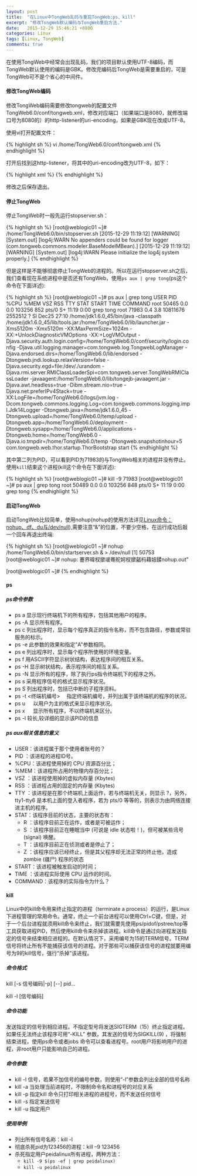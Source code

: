 ```yaml
---
layout: post
title:  "在Linux中TongWeb乱码与重启TongWeb:ps、kill"
excerpt: "修改TongWeb默认编码与TongWeb重启方法."
date:   2015-12-29 15:46:21 +0800
categories: Linux
tags: [Linux, TongWeb]
comments: true
---
```


在使用TongWeb中经常会出现乱码，我们的项目默认使用UTF-8编码，而TongWeb默认使用的编码是GBK。修改完编码后TongWeb是需要重启的，可是TongWeb可不是个省心的中间件。

#### 修改TongWeb编码

修改TongWeb编码需要修改tongweb的配置文件TongWeb6.0/conf/tongweb.xml，修改对应端口（如果端口是8080，就修改端口号为8080的）的http-listener的uri-encoding，如果是GBK现在改成UTF-8。

使用vi打开配置文件：

{% highlight sh %}
vi /home/TongWeb6.0/conf/tongweb.xml
{% endhighlight %}

打开后找到这http-listener，将其中的uri-encoding改为UTF-8，如下：

{% highlight xml %}
<http-listener name="tong-http-listener" port="8080" uri-encoding="UTF-8" parse-body-methods="POST,DELETE,PUT" default-virtual-host="server" create-time="2015-12-24 15:18:50">
    <ssl/>
    <protocol/>
    <http-options/>
    <advance/>
</http-listener>
{% endhighlight %}

修改之后保存退出。

#### 停止TongWeb

停止TongWeb时一般先运行stopserver.sh：

{% highlight sh %}
[root@weblogic01 ~]# /home/TongWeb6.0/bin/stopserver.sh
[2015-12-29 11:19:12] [WARNING] [System.out] [log4j:WARN No appenders could be found for logger (com.tongweb.commons.modeler.BaseModelMBean).]
[2015-12-29 11:19:12] [WARNING] [System.out] [log4j:WARN Please initialize the log4j system properly.]
{% endhighlight %}

但是这样是不能够彻底停止TongWeb的进程的。所以在运行stopserver.sh之后，我们查看现在系统进程中是否还有TongWeb，使用`ps aux | grep tong`(ps这个命令在下面详述):

{% highlight sh %}
[root@weblogic01 ~]# ps aux | grep tong
USER        PID %CPU %MEM    VSZ   RSS TTY      STAT START   TIME COMMAND
root      50465  0.0  0.0 103256   852 pts/0    S+   11:19   0:00 grep tong
root      71983  0.4  3.8 10811676 2552512 ?    Sl   Dec25  27:10 /home/jdk1.6.0_45/bin/java -classpath /home/jdk1.6.0_45/lib/tools.jar:/home/TongWeb6.0/lib/launcher.jar -Xms5120m -Xmx5120m -XX:MaxPermSize=1024m -XX:+UnlockDiagnosticVMOptions -XX:+LogVMOutput -Djava.security.auth.login.config=/home/TongWeb6.0/conf/security/login.config -Djava.util.logging.manager=com.tongweb.log.TongwebLogManager -Djava.endorsed.dirs=/home/TongWeb6.0/lib/endorsed -Dtongweb.jndi.lookup.relaxVersion=false -Djava.security.egd=file:/dev/./urandom -Djava.rmi.server.RMIClassLoaderSpi=com.tongweb.server.TongWebRMIClassLoader -javaagent:/home/TongWeb6.0/lib/tongejb-javaagent.jar -Djava.awt.headless=true -Dibm.stream.nio=true -Djava.net.preferIPv4Stack=true -XX:LogFile=/home/TongWeb6.0/logs/jvm.log -Dcom.tongweb.commons.logging.Log=com.tongweb.commons.logging.impl.Jdk14Logger -Dtongweb.java=/home/jdk1.6.0_45 -Dtongweb.upload=/home/TongWeb6.0/temp/upload -Dtongweb.app=/home/TongWeb6.0/deployment -Dtongweb.sysapp=/home/TongWeb6.0/applications -Dtongweb.home=/home/TongWeb6.0 -Djava.io.tmpdir=/home/TongWeb6.0/temp -Dtongweb.snapshotinhour=5 com.tongweb.web.thor.startup.ThorBootstrap start
{% endhighlight %}

其中第二列为PID，可以看到PID为71983的与TongWeb相关的进程并没有停止。使用`kill`结束这个进程(kill这个命令在下面详述):

{% highlight sh %}
[root@weblogic01 ~]# kill -9 71983
[root@weblogic01 ~]# ps aux | grep tong
root      50489  0.0  0.0 103256   848 pts/0    S+   11:19   0:00 grep tong
{% endhighlight %}

#### 启动TongWeb

启动TongWeb比较简单，使用nohup(nohup的使用方法详见[Linux命令：nohup、df、du与/dev/null](http://jiangpz.github.io/articles/2015-11/Linux-nohup-df-du-dev-null)),需要注意“&”的位置，不要少空格，在运行成功后敲一个回车再退出终端:

{% highlight sh %}
[root@weblogic01 ~]# nohup /home/TongWeb6.0/bin/startserver.sh & > /dev/null
[1] 50753
[root@weblogic01 ~]# nohup: 蹇界暐杈撳叆骞舵妸杈撳嚭杩藉姞鍒nohup.out"

[root@weblogic01 ~]#
{% endhighlight %}

#### ps

##### ps命令参数
 - ps a    显示现行终端机下的所有程序，包括其他用户的程序。
 - ps -A   显示所有程序。
 - ps c    列出程序时，显示每个程序真正的指令名称，而不包含路径，参数或常驻服务的标示。
 - ps -e   此参数的效果和指定"A"参数相同。
 - ps e    列出程序时，显示每个程序所使用的环境变量。
 - ps f    用ASCII字符显示树状结构，表达程序间的相互关系。
 - ps -H    显示树状结构，表示程序间的相互关系。
 - ps -N   显示所有的程序，除了执行ps指令终端机下的程序之外。
 - ps s     采用程序信号的格式显示程序状况。
 - ps S     列出程序时，包括已中断的子程序资料。
 - ps -t <终端机编号> 　指定终端机编号，并列出属于该终端机的程序的状况。
 - ps u 　 以用户为主的格式来显示程序状况。
 - ps x 　 显示所有程序，不以终端机来区分。
 - ps -l   较长,较详细的显示该PID的信息

##### ps aux相关信息的意义

 - USER：该进程属于那个使用者账号的？
 - PID ：该进程的进程ID号。
 - %CPU：该进程使用掉的 CPU 资源百分比；
 - %MEM：该进程所占用的物理内存百分比；
 - VSZ ：该进程使用掉的虚拟内存量 (Kbytes)
 - RSS ：该进程占用的固定的内存量 (Kbytes)
 - TTY ：该进程是在那个终端机上面运作，若与终端机无关，则显示 ?，另外， tty1-tty6 是本机上面的登入者程序，若为 pts/0 等等的，则表示为由网络连接进主机的程序。
 - STAT：该程序目前的状态，主要的状态有：
     - R ：该程序目前正在运作，或者是可被运作；
     - S ：该程序目前正在睡眠当中 (可说是 idle 状态啦！)，但可被某些讯号(signal) 唤醒。
     - T ：该程序目前正在侦测或者是停止了；
     - Z ：该程序应该已经终止，但是其父程序却无法正常的终止他，造成 zombie (疆尸) 程序的状态
 - START：该进程被触发启动的时间；
 - TIME ：该进程实际使用 CPU 运作的时间。
 - COMMAND：该程序的实际指令为什么？

#### kill

Linux中的kill命令用来终止指定的进程（terminate a process）的运行，是Linux下进程管理的常用命令。通常，终止一个前台进程可以使用Ctrl+C键，但是，对于一个后台进程就须用kill命令来终止，我们就需要先使用ps/pidof/pstree/top等工具获取进程PID，然后使用kill命令来杀掉该进程。kill命令是通过向进程发送指定的信号来结束相应进程的。在默认情况下，采用编号为15的TERM信号。TERM信号将终止所有不能捕获该信号的进程。对于那些可以捕获该信号的进程就要用编号为9的kill信号，强行“杀掉”该进程。

##### 命令格式

kill [-s 信号编码|-p] [--] pid...

kill -l [信号编码]

##### 命令功能

发送指定的信号到相应进程。不指定型号将发送SIGTERM（15）终止指定进程。如果任无法终止该程序可用“-KILL” 参数，其发送的信号为SIGKILL(9) ，将强制结束进程，使用ps命令或者jobs 命令可以查看进程号。root用户将影响用户的进程，非root用户只能影响自己的进程。

##### 命令参数

 - kill -l  信号，若果不加信号的编号参数，则使用“-l”参数会列出全部的信号名称
 - kill -a  当处理当前进程时，不限制命令名和进程号的对应关系
 - kill -p  指定kill 命令只打印相关进程的进程号，而不发送任何信号
 - kill -s  指定发送信号
 - kill -u  指定用户

##### 使用举例

 - 列出所有信号名称：kill -l
 - 彻底杀死pid为123456的进程：kill –9 123456
 - 杀死指定用户peidalinux所有进程，两种方法：
     - `kill -9 $(ps -ef | grep peidalinux)`
     - `kill -u peidalinux`

